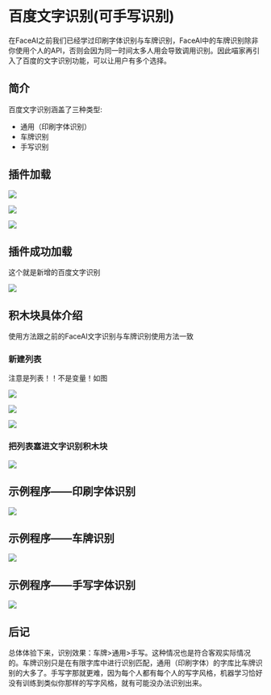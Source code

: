 # 百度文字识别(可手写识别)

在FaceAI之前我们已经学过印刷字体识别与车牌识别，FaceAI中的车牌识别除非你使用个人的API，否则会因为同一时间太多人用会导致调用识别。因此喵家再引入了百度的文字识别功能，可以让用户有多个选择。



## 简介

百度文字识别涵盖了三种类型:

- 通用（印刷字体识别）
- 车牌识别
- 手写识别



## 插件加载

![](baiduOCR/01.png)



![](baiduOCR/02.png)

![](baiduOCR/03.png)



## 插件成功加载

这个就是新增的百度文字识别

![](baiduOCR/04.png)



## 积木块具体介绍

使用方法跟之前的FaceAI文字识别与车牌识别使用方法一致



### 新建列表

注意是列表！！不是变量！如图

![](baiduOCR/05.png)

![](baiduOCR/06.png)



![](baiduOCR/07.png)



### 把列表塞进文字识别积木块

![](baiduOCR/08.png)



## 示例程序——印刷字体识别

![](baiduOCR/09.png)



## 示例程序——车牌识别

![](baiduOCR/10.png)





## 示例程序——手写字体识别

![](baiduOCR/11.png)



## 后记

总体体验下来，识别效果：车牌>通用>手写。这种情况也是符合客观实际情况的。车牌识别只是在有限字库中进行识别匹配，通用（印刷字体）的字库比车牌识别的大多了。手写字那就更难，因为每个人都有每个人的写字风格，机器学习恰好没有训练到类似你那样的写字风格，就有可能没办法识别出来。
